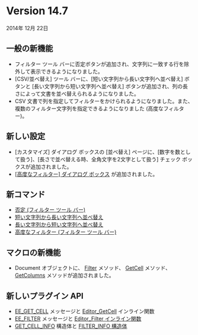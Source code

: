 # Version 14.7

2014年 12月 22日

## 一般の新機能

- フィルター ツール バーに否定ボタンが追加され、文字列に一致する行を除外して表示できるようになりました。
- \[CSV/並べ替え\] ツール バーに、\[短い文字列から長い文字列へ並べ替え\] ボタンと \[長い文字列から短い文字列へ並べ替え\] ボタンが追加され、列の長さによって文書を並べ替えられるようになりました。
- CSV 文書で列を指定してフィルターをかけられるようになりました。また、複数のフィルター文字列を指定できるようになりました (高度なフィルター)。

## 新しい設定

- \[カスタマイズ\] ダイアログ ボックスの \[並べ替え\] ページに、\[数字を数として扱う\]、\[長さで並べ替える時、全角文字を2文字として扱う\] チェック ボックスが追加されました。
- [\[高度なフィルター\] ダイアログ ボックス](../dlg/advanced_filter/index) が追加されました。

## 新コマンド

- [否定 (フィルター ツール バー)](../cmd/search/filterbar_negative)
- [短い文字列から長い文字列へ並べ替え](../cmd/sort/sort_length_a)
- [長い文字列から短い文字列へ並べ替え](../cmd/sort/sort_length_d)
- [高度なフィルター (フィルター ツール バー)](../cmd/search/filterbar_advanced)

## マクロの新機能

- Document オブジェクトに、 [Filter](../macro/document/filter) メソッド、 [GetCell](../macro/document/getcell) メソッド、 [GetColumns](../macro/document/getcolumns) メソッドが追加されました。

## 新しいプラグイン API

- [EE\_GET\_CELL](../plugin/message/ee_get_cell) メッセージと [Editor\_GetCell](../plugin/macro/editor_getcell) インライン関数
- [EE\_FILTER](../plugin/message/ee_filter) メッセージと
[Editor\_Filter インライン関数](../plugin/macro/editor_filter)
- [GET\_CELL\_INFO](../plugin/structure/get_cell_info) 構造体と [FILTER\_INFO 構造体](../plugin/structure/filter_info)
